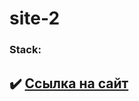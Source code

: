 # site-2

### Stack:

## :heavy_check_mark: [Ссылка на сайт](https://androfficial.github.io/site-2)
